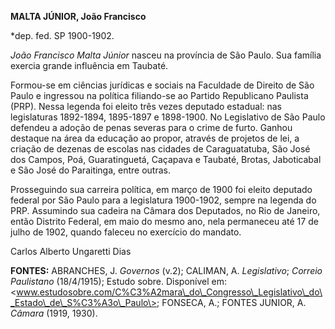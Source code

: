 **MALTA JÚNIOR, João Francisco**

\*dep. fed. SP 1900-1902.

*João Francisco Malta Júnior* nasceu na província de São Paulo. Sua
família exercia grande influência em Taubaté.

Formou-se em ciências jurídicas e sociais na Faculdade de Direito de São
Paulo e ingressou na política filiando-se ao Partido Republicano
Paulista (PRP). Nessa legenda foi eleito três vezes deputado estadual:
nas legislaturas 1892-1894, 1895-1897 e 1898-1900. No Legislativo de São
Paulo defendeu a adoção de penas severas para o crime de furto. Ganhou
destaque na área da educação ao propor, através de projetos de lei, a
criação de dezenas de escolas nas cidades de Caraguatatuba, São José dos
Campos, Poá, Guaratinguetá, Caçapava e Taubaté, Brotas, Jaboticabal e
São José do Paraitinga, entre outras.

Prosseguindo sua carreira política, em março de 1900 foi eleito deputado
federal por São Paulo para a legislatura 1900-1902, sempre na legenda do
PRP. Assumindo sua cadeira na Câmara dos Deputados, no Rio de Janeiro,
então Distrito Federal, em maio do mesmo ano, nela permaneceu até 17 de
julho de 1902, quando faleceu no exercício do mandato.

Carlos Alberto Ungaretti Dias

**FONTES:** ABRANCHES, J. *Governos* (v.2); CALIMAN, A. *Legislativo*;
*Correio Paulistano* (18/4/1915); Estudo sobre. Disponível em:
\<www.estudosobre.com/C%C3%A2mara\_do\_Congresso\_Legislativo\_do\_Estado\_de\_S%C3%A3o\_Paulo\>;
FONSECA, A.; FONTES JUNIOR, A. *Câmara* (1919, 1930).
